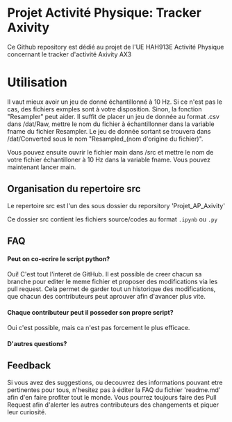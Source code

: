 
# Projet Activité Physique: Tracker Axivity

 Ce Github repository est dédié au projet de l'UE HAH913E Activité Physique concernant le tracker d'activité Axivity AX3

# Utilisation 
Il vaut mieux avoir un jeu de donné échantillonné à 10 Hz. Si ce n'est pas le cas, des fichiers exmples sont à votre disposition. Sinon, la fonction "Resampler" peut aider. Il suffit de placer un jeu de donnée au format .csv dans /dat/Raw, mettre le nom du fichier à échantillonner dans la variable fname du fichier Resampler. Le jeu de donnée sortant se trouvera dans /dat/Converted sous le nom "Resampled_(nom d'origine du fichier)".

Vous pouvez ensuite ouvrir le fichier main dans /src et mettre le nom de votre fichier échantilloner à 10 Hz dans la variable fname.
Vous pouvez maintenant lancer main.

## Organisation du repertoire src

Le repertoire src est l'un des sous dossier du reporsitory 'Projet_AP_Axivity'


Ce dossier src contient les fichiers source/codes au format `.ipynb` ou `.py`


## FAQ
#### Peut on co-ecrire le script python?
Oui! C'est tout l'interet de GitHub. Il est possible de creer chacun sa branche pour editer le meme fichier et proposer des modifications via les pull request.
Cela permet de garder tout un historique des modifications, que chacun des contributeurs peut aprouver afin d'avancer plus vite.

#### Chaque contributeur peut il posseder son propre script?
Oui c'est possible, mais ca n'est pas forcement le plus efficace.


#### D'autres questions?


## Feedback

Si vous avez des suggestions, ou decouvrez des informations pouvant etre pertinentes pour tous, n'hesitez pas à éditer la FAQ du fichier 'readme.md' afin d'en faire profiter tout le monde.
Vous pourrez toujours faire des Pull Request afin d'alerter les autres contributeurs des changements et piquer leur curiosité.
